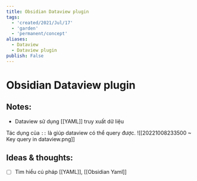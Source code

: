 ```yaml
---
title: Obsidian Dataview plugin
tags:
  - 'created/2021/Jul/17'
  - 'garden'
  - 'permanent/concept'
aliases:
  - Dataview
  - Dataview plugin
publish: False
---
```

# Obsidian Dataview plugin

## Notes:
- Dataview sử dụng [[YAML]] truy xuất dữ liệu


Tác dụng của `::` là giúp dataview có thể query được.
![[20221008233500 ~ Key query in dataview.png]]


## Ideas & thoughts:
- [ ] Tìm hiểu cú pháp [[YAML]], [[Obsidian Yaml]]
